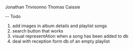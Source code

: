 Jonathan Trivisonno
Thomas Caissie

-- Todo
  1. add images in album details and playlist songs
  2. search button that works
  3. visual representAtion when a song has been added to db
  4. deal with reception form db of an empty playlist